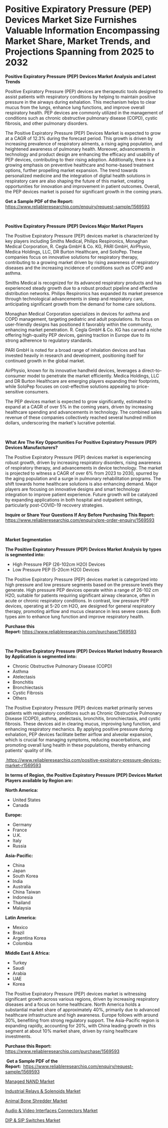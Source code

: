 <p><h1>Positive Expiratory Pressure (PEP) Devices Market Size Furnishes Valuable Information Encompassing Market Share, Market Trends, and Projections Spanning from 2025 to 2032</h1></p><p><strong>Positive Expiratory Pressure (PEP) Devices Market Analysis and Latest Trends</strong></p>
<p><p>Positive Expiratory Pressure (PEP) devices are therapeutic tools designed to assist patients with respiratory conditions by helping to maintain positive pressure in the airways during exhalation. This mechanism helps to clear mucus from the lungs, enhance lung functions, and improve overall respiratory health. PEP devices are commonly utilized in the management of conditions such as chronic obstructive pulmonary disease (COPD), cystic fibrosis, and other pulmonary disorders.</p><p>The Positive Expiratory Pressure (PEP) Devices Market is expected to grow at a CAGR of 12.3% during the forecast period. This growth is driven by increasing prevalence of respiratory ailments, a rising aging population, and heightened awareness of pulmonary health. Moreover, advancements in technology and product design are enhancing the efficacy and usability of PEP devices, contributing to their rising adoption. Additionally, there is a growing emphasis on preventive healthcare and home-based treatment options, further propelling market expansion. The trend towards personalized medicine and the integration of digital health solutions in respiratory care are also shaping the future of this market, creating opportunities for innovation and improvement in patient outcomes. Overall, the PEP devices market is poised for significant growth in the coming years.</p></p>
<p><strong>Get a Sample PDF of the Report:&nbsp;</strong> <a href="https://www.reliableresearchiq.com/enquiry/request-sample/1569593?utm_campaign=1906&utm_medium=2&utm_source=Github&utm_content=ia&utm_term=25032025&utm_id=positive-expiratory-pressure-pep-devices">https://www.reliableresearchiq.com/enquiry/request-sample/1569593</a></p>
<p>&nbsp;</p>
<p><strong>Positive Expiratory Pressure (PEP) Devices Major Market Players</strong></p>
<p><p>The Positive Expiratory Pressure (PEP) devices market is characterized by key players including Smiths Medical, Philips Respironics, Monaghan Medical Corporation, R. Cegla GmbH & Co. KG, PARI GmbH, AirPhysio, Medica Holdings, LLC, DR Burton Healthcare, and SoloPep. These companies focus on innovative solutions for respiratory therapy, contributing to a growing market driven by rising awareness of respiratory diseases and the increasing incidence of conditions such as COPD and asthma.</p><p>Smiths Medical is recognized for its advanced respiratory products and has experienced steady growth due to a robust product pipeline and effective distribution networks. Philips Respironics has expanded its market presence through technological advancements in sleep and respiratory care, anticipating significant growth from the demand for home care solutions.</p><p>Monaghan Medical Corporation specializes in devices for asthma and COPD management, targeting pediatric and adult populations. Its focus on user-friendly designs has positioned it favorably within the community, enhancing market penetration. R. Cegla GmbH & Co. KG has carved a niche offering high-quality PEP devices, gaining traction in Europe due to its strong adherence to regulatory standards.</p><p>PARI GmbH is noted for a broad range of inhalation devices and has invested heavily in research and development, positioning itself for continued growth in the global market.</p><p>AirPhysio, known for its innovative handheld devices, leverages a direct-to-consumer model to penetrate the market efficiently. Medica Holdings, LLC and DR Burton Healthcare are emerging players expanding their footprints, while SoloPep focuses on cost-effective solutions appealing to price-sensitive consumers.</p><p>The PEP devices market is expected to grow significantly, estimated to expand at a CAGR of over 5% in the coming years, driven by increasing healthcare spending and advancements in technology. The combined sales revenue of these companies collectively reached several hundred million dollars, underscoring the market's lucrative potential.</p></p>
<p>&nbsp;</p>
<p><strong>What Are The Key Opportunities For Positive Expiratory Pressure (PEP) Devices Manufacturers?</strong></p>
<p><p>The Positive Expiratory Pressure (PEP) devices market is experiencing robust growth, driven by increasing respiratory disorders, rising awareness of respiratory therapy, and advancements in device technology. The market is projected to witness a CAGR of over 6% from 2023 to 2030, spurred by the aging population and a surge in pulmonary rehabilitation programs. The shift towards home healthcare solutions is also enhancing demand. Major players are focusing on innovative designs and smart technology integration to improve patient experience. Future growth will be catalyzed by expanding applications in both hospital and outpatient settings, particularly post-COVID-19 recovery strategies.</p></p>
<p><strong>Inquire or Share Your Questions If Any Before Purchasing This Report:</strong> <a href="https://www.reliableresearchiq.com/enquiry/pre-order-enquiry/1569593?utm_campaign=1906&utm_medium=2&utm_source=Github&utm_content=ia&utm_term=25032025&utm_id=positive-expiratory-pressure-pep-devices">https://www.reliableresearchiq.com/enquiry/pre-order-enquiry/1569593</a></p>
<p>&nbsp;</p>
<p><strong>Market Segmentation</strong></p>
<p><strong>The Positive Expiratory Pressure (PEP) Devices Market Analysis by types is segmented into:</strong></p>
<p><ul><li>High Pressure PEP (26-102cm H2O) Devices</li><li>Low Pressure PEP (5-20cm H2O) Devices</li></ul></p>
<p><p>The Positive Expiratory Pressure (PEP) devices market is categorized into high pressure and low pressure segments based on the pressure levels they generate. High pressure PEP devices operate within a range of 26-102 cm H2O, suitable for patients requiring significant airway clearance, often in acute or chronic respiratory conditions. In contrast, low pressure PEP devices, operating at 5-20 cm H2O, are designed for general respiratory therapy, promoting airflow and mucus clearance in less severe cases. Both types aim to enhance lung function and improve respiratory health.</p></p>
<p><strong>Purchase this Report:&nbsp;</strong><a href="https://www.reliableresearchiq.com/purchase/1569593?utm_campaign=1906&utm_medium=2&utm_source=Github&utm_content=ia&utm_term=25032025&utm_id=positive-expiratory-pressure-pep-devices">https://www.reliableresearchiq.com/purchase/1569593</a></p>
<p>&nbsp;</p>
<p><strong>The Positive Expiratory Pressure (PEP) Devices Market Industry Research by Application is segmented into:</strong></p>
<p><ul><li>Chronic Obstructive Pulmonary Disease (COPD)</li><li>Asthma</li><li>Atelectasis</li><li>Bronchitis</li><li>Bronchiectasis</li><li>Cystic Fibrosis</li><li>Others</li></ul></p>
<p><p>The Positive Expiratory Pressure (PEP) devices market primarily serves patients with respiratory conditions such as Chronic Obstructive Pulmonary Disease (COPD), asthma, atelectasis, bronchitis, bronchiectasis, and cystic fibrosis. These devices aid in clearing mucus, improving lung function, and enhancing respiratory mechanics. By applying positive pressure during exhalation, PEP devices facilitate better airflow and alveolar expansion, which is crucial for managing symptoms, reducing exacerbations, and promoting overall lung health in these populations, thereby enhancing patients' quality of life.</p></p>
<p><a href="https://www.reliableresearchiq.com/positive-expiratory-pressure-devices-market-r1569593?utm_campaign=1906&utm_medium=2&utm_source=Github&utm_content=ia&utm_term=25032025&utm_id=positive-expiratory-pressure-pep-devices">&nbsp;https://www.reliableresearchiq.com/positive-expiratory-pressure-devices-market-r1569593</a></p>
<p><strong>In terms of Region, the Positive Expiratory Pressure (PEP) Devices Market Players available by Region are:</strong></p>
<p>
    <p> <strong> North America: </strong>
        <ul>
            <li>United States</li>
            <li>Canada</li>
        </ul>
        </p> 
    <p> <strong> Europe: </strong>
        <ul>
            <li>Germany</li>
            <li>France</li>
            <li>U.K.</li>
            <li>Italy</li>
            <li>Russia</li>
        </ul>
        </p> 
    <p> <strong> Asia-Pacific: </strong>
        <ul>
            <li>China</li>
            <li>Japan</li>
            <li>South Korea</li>
            <li>India</li>
            <li>Australia</li>
            <li>China Taiwan</li>
            <li>Indonesia</li>
            <li>Thailand</li>
            <li>Malaysia</li>
        </ul>
        </p> 
    <p> <strong> Latin America: </strong>
        <ul>
            <li>Mexico</li>
            <li>Brazil</li>
            <li>Argentina Korea</li>
            <li>Colombia</li>
        </ul>
        </p> 
    <p> <strong> Middle East & Africa: </strong>
        <ul>
            <li>Turkey</li>
            <li>Saudi</li>
            <li>Arabia</li>
            <li>UAE</li>
            <li>Korea</li>
        </ul>
    </p>
    </p>
<p><p>The Positive Expiratory Pressure (PEP) devices market is witnessing significant growth across various regions, driven by increasing respiratory diseases and a focus on home healthcare. North America holds a substantial market share of approximately 40%, primarily due to advanced healthcare infrastructure and high awareness. Europe follows with around 30%, benefiting from strong regulatory support. The Asia-Pacific region is expanding rapidly, accounting for 20%, with China leading growth in this segment at about 10% market share, driven by rising healthcare investments.</p></p>
<p><strong>Purchase this Report: </strong><a href="https://www.reliableresearchiq.com/purchase/1569593?utm_campaign=1906&utm_medium=2&utm_source=Github&utm_content=ia&utm_term=25032025&utm_id=positive-expiratory-pressure-pep-devices">https://www.reliableresearchiq.com/purchase/1569593</a></p>
<p>&nbsp;<strong>Get a Sample PDF of the Report:&nbsp;&nbsp;</strong><a href="https://www.reliableresearchiq.com/enquiry/request-sample/1569593?utm_campaign=1906&utm_medium=2&utm_source=Github&utm_content=ia&utm_term=25032025&utm_id=positive-expiratory-pressure-pep-devices">https://www.reliableresearchiq.com/enquiry/request-sample/1569593</a></p>
<p><strong></strong></p>
<p><p><a href="https://github.com/buenayankobl/Market-Research-Report-List-1/blob/main/managed-nand-market.md?utm_campaign=1906&utm_medium=2&utm_source=Github&utm_content=ia&utm_term=25032025&utm_id=positive-expiratory-pressure-pep-devices">Managed NAND Market</a></p><p><a href="https://github.com/uripeachrii/Market-Research-Report-List-1/blob/main/industrial-relays-solenoids-market.md?utm_campaign=1906&utm_medium=2&utm_source=Github&utm_content=ia&utm_term=25032025&utm_id=positive-expiratory-pressure-pep-devices">Industrial Relays & Solenoids Market</a></p><p><a href="https://github.com/janotjuljo/Market-Research-Report-List-1/blob/main/animal-bone-shredder-market.md?utm_campaign=1906&utm_medium=2&utm_source=Github&utm_content=ia&utm_term=25032025&utm_id=positive-expiratory-pressure-pep-devices">Animal Bone Shredder Market</a></p><p><a href="https://github.com/laingragle95/Market-Research-Report-List-1/blob/main/audio-video-interfaces-connectors-market.md?utm_campaign=1906&utm_medium=2&utm_source=Github&utm_content=ia&utm_term=25032025&utm_id=positive-expiratory-pressure-pep-devices">Audio & Video Interfaces Connectors Market</a></p><p><a href="https://github.com/rakowpleetj1/Market-Research-Report-List-1/blob/main/dip-sip-switches-market.md?utm_campaign=1906&utm_medium=2&utm_source=Github&utm_content=ia&utm_term=25032025&utm_id=positive-expiratory-pressure-pep-devices">DIP & SIP Switches Market</a></p></p>